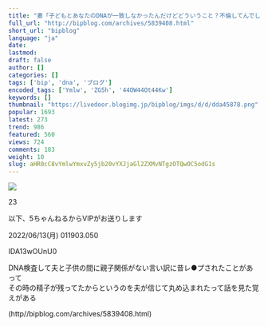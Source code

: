 ```yaml
---
title: "妻「子どもとあなたのDNAが一致しなかったんだけどどういうこと？不倫してんでしょ？離婚するから」 "
full_url: "http://bipblog.com/archives/5839408.html"
short_url: "bipblog"
language: "ja"
date: 
lastmod: 
draft: false
author: []
categories: []
tags: ['bip', 'dna', 'ブログ']
encoded_tags: ['Ymlw', 'ZG5h', '44OW44Ot44Kw']
keywords: []
thumbnail: "https://livedoor.blogimg.jp/bipblog/imgs/d/d/dda45878.png"
popular: 1693
latest: 273
trend: 986
featured: 560
views: 724
comments: 183
weight: 10
slug: aHR0cC8vYmlwYmxvZy5jb20vYXJjaGl2ZXMvNTgzOTQwOC5odG1s
---
```


![](https://livedoor.blogimg.jp/bipblog/imgs/d/d/dda45878.png)

<div><p class='ent_header' id='res_23'><p class='ent_num'>23</p> <p class='ent_name'>以下、5ちゃんねるからVIPがお送りします</p> <p class='ent_data'>2022/06/13(月) 011903.050</p> <p class='ent_id'>IDA13wOUnU0</p></p><p class='ent_body_p ent_kyocho '> DNA検査して夫と子供の間に親子関係がない言い訳に昔レ●プされたことがあって<br> その時の精子が残ってたからというのを夫が信じて丸め込まれたって話を見た覚えがある </p></div>

(http//bipblog.com/archives/5839408.html)
